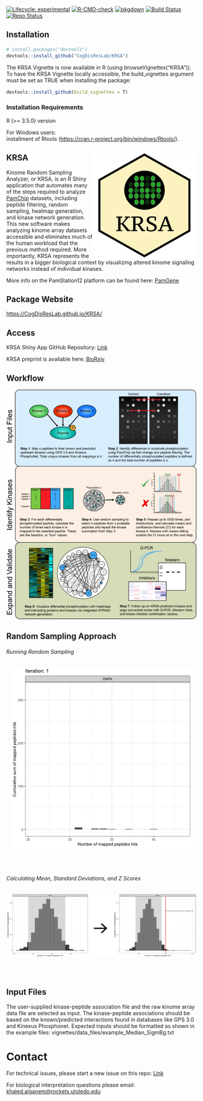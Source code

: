 <!-- badges: start -->

[![Lifecycle:
experimental](https://img.shields.io/badge/lifecycle-experimental-orange.svg)](https://www.tidyverse.org/lifecycle/#experimental)
[![R-CMD-check](https://github.com/CogDisResLab/KRSA/actions/workflows/R-CMD-check.yaml/badge.svg)](https://github.com/CogDisResLab/KRSA/actions/workflows/R-CMD-check.yaml)
[![pkgdown](https://github.com/CogDisResLab/KRSA/actions/workflows/pkgdown.yml/badge.svg)](https://github.com/CogDisResLab/KRSA/actions/workflows/pkgdown.yml)
[![Build
Status](https://www.travis-ci.com/CogDisResLab/KRSA.svg?branch=master)](https://www.travis-ci.com/CogDisResLab/KRSA)
[![Repo
Status](https://www.repostatus.org/badges/latest/active.svg)](https://www.repostatus.org/#active)

<!-- badges: end -->

## Installation

``` r
# install.packages("devtools")
devtools::install_github("CogDisResLab/KRSA")
```

The KRSA Vignette is now available in R (using browseVignettes(“KRSA”)).
To have the KRSA Vignette locally accessible, the build_vignettes
argument must be set as TRUE when installing the package:

``` r
devtools::install_github(build_vignettes = T)
```

### Installation Requirements

R (\>= 3.5.0) version

For Windows users:  
installment of Rtools
(<https://cran.r-project.org/bin/windows/Rtools/>).

## KRSA <img src="man/figures/logo.png" align="right" height="280"/>

Kinome Random Sampling Analyzer, or KRSA, is an R Shiny application that
automates many of the steps required to analyze
[PamChip](%22https://pamgene.com/technology/%22) datasets, including
peptide filtering, random sampling, heatmap generation, and kinase
network generation. This new software makes analyzing kinome array
datasets accessible and eliminates much of the human workload that the
previous method required. More importantly, KRSA represents the results
in a bigger biological context by visualizing altered kinome signaling
networks instead of individual kinases.

More info on the PamStation12 platform can be found here:
[PamGene](%22https://pamgene.com/%22)

## Package Website

<https://CogDisResLab.github.io/KRSA/>

## Access

KRSA Shiny App GitHub Repository:
[Link](https://github.com/CogDisResLab/KRSA_App)

KRSA preprint is available here:
[BioRxiv](https://www.biorxiv.org/content/10.1101/2020.08.26.268581v1)

## Workflow

![KRSA Workflow](man/figures/workflow.jpg)

## Random Sampling Approach

###### Running Random Sampling

<p align="center">
<img src="man/figures/rand_sampling_DMPK.gif"/>
</p>

<br /> <br />

###### Calculating Mean, Standard Deviations, and Z Scores

<p align="center">
<img src="man/figures/rand_explain_new.png"/>
</p>

<br /><br />

## Input Files

The user-supplied kinase-peptide association file and the raw kinome
array data file are selected as input. The kinase-peptide associations
should be based on the known/predicted interactions found in databases
like GPS 3.0 and Kinexus Phosphonet. Expected inputs should be formatted
as shown in the example files:
vignettes/data_files/example_Median_SigmBg.txt

# Contact

For technical issues, please start a new issue on this repo:
[Link](https://github.com/CogDisResLab/KRSA/issues)

For biological interpretation questions please email:
<khaled.alganem@rockets.utoledo.edu>
